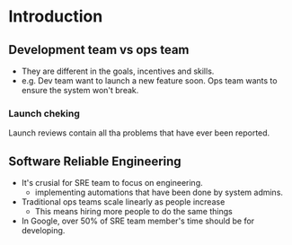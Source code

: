 Introduction
===========


## Development team vs ops team
- They are different in the goals, incentives and skills.
- e.g. Dev team want to launch a new feature soon. Ops team wants to ensure the system won't break.

### Launch cheking
Launch reviews contain all tha problems that have ever been reported.


## Software Reliable Engineering

- It's crusial for SRE team to focus on engineering.
  - implementing automations that have been done by system admins.
- Traditional ops teams scale linearly as people increase
  - This means hiring more people to do the same things
- In Google, over 50% of SRE team member's time should be for developing.
